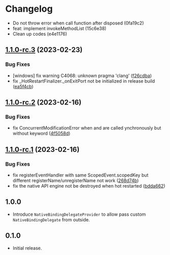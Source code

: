 # Changelog

* Do not throw error when call function after disposed (0fa19c2)
* feat: implement invokeMethodList (15c6e38)
* Clean up codes (e4e1176)

## [1.1.0-rc.3](https://github.com/AgoraIO-Extensions/iris_method_channel_flutter/compare/1.1.0-rc.2...1.1.0-rc.3) (2023-02-23)


### Bug Fixes

* [windows] fix warning C4068: unknown pragma 'clang' ([f26cdba](https://github.com/AgoraIO-Extensions/iris_method_channel_flutter/commit/f26cdba2bfebcce9f2ed5ce25468aa6427ea400f))
* fix _HotRestartFinalizer._onExitPort not be initialized in release build ([ea5f4cb](https://github.com/AgoraIO-Extensions/iris_method_channel_flutter/commit/ea5f4cbd925e79c229d7f4013cce5d649d256990))

## [1.1.0-rc.2](https://github.com/AgoraIO-Extensions/iris_method_channel_flutter/compare/1.1.0-rc.1...1.1.0-rc.2) (2023-02-16)


### Bug Fixes

* fix ConcurrentModificationError when  and  are called ynchronously but without  keyword ([4f5058d](https://github.com/AgoraIO-Extensions/iris_method_channel_flutter/commit/4f5058d70224c8072cc8706adb4761b28cebd8fc))

## [1.1.0-rc.1](https://github.com/AgoraIO-Extensions/iris_method_channel_flutter/compare/1.0.0...1.1.0-rc.1) (2023-02-16)


### Bug Fixes

* fix registerEventHandler with same ScopedEvent.scopedKey but different registerName/unregisterName not work ([268d74b](https://github.com/AgoraIO-Extensions/iris_method_channel_flutter/commit/268d74b1f1326dd68bc12723859159f43f5b79e6))
* fix the native API engine not be destroyed when hot restarted ([bdda662](https://github.com/AgoraIO-Extensions/iris_method_channel_flutter/commit/bdda6626de1434f5e26d12369d0fc570d7d582a6))

## 1.0.0

* Introduce `NativeBindingDelegateProvider` to allow pass custom `NativeBindingDelegate` from outside.

## 0.1.0

* Initial release.